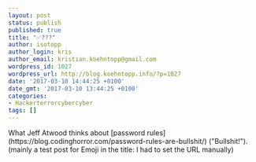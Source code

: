```yaml
---
layout: post
status: publish
published: true
title: "✅???️"
author: isotopp
author_login: kris
author_email: kristian.koehntopp@gmail.com
wordpress_id: 1027
wordpress_url: http://blog.koehntopp.info/?p=1027
date: '2017-03-10 14:44:25 +0100'
date_gmt: '2017-03-10 13:44:25 +0100'
categories:
- Hackerterrorcybercyber
tags: []
---
```

<p>What Jeff Atwood thinks about [password rules](https://blog.codinghorror.com/password-rules-are-bullshit/) ("Bullshit!"). (mainly a test post for Emoji in the title: I had to set the URL manually) &nbsp; &nbsp;</p>
